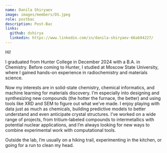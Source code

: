 ```yaml
---
name: Danila Shiryaev
image: images/members/DS.jpeg
role: postbac
description: Post-Bac
links:
  github: dshirya
  linkedin: https://www.linkedin.com/in/danila-shiryaev-66ab94227/
---
```

Hi!
 
I graduated from Hunter College in December 2024 with a B.A. in Chemistry. Before coming to Hunter, I studied at Moscow State University, where I gained hands-on experience in radiochemistry and materials science.
 
Now my interests are in solid-state chemistry, chemical informatics, and machine learning for materials discovery. I’m especially into designing and synthesizing new compounds (the hotter the furnace, the better) and using tools like XRD and SEM to figure out what we’ve made. I enjoy playing with data just as much as chemicals, building predictive models to better understand and even anticipate crystal structures. I’ve worked on a wide range of projects, from tritium-labeled compounds to intermetallics with potential nuclear applications, and I’m always looking for new ways to combine experimental work with computational tools.
 
Outside the lab, I’m usually on a hiking trail, experimenting in the kitchen, or going for a run to clean my head.